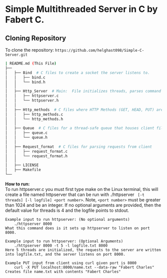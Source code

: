 # Simple Multithreaded Server in C by Fabert C.
## Cloning Repository
To clone the repository: `https://github.com/helghast098/Simple-C-Server.git`
```bash
| README.md (This File)
├── 
│   ├── Bind  # C files to create a socket the server listens to.
│   │   ├── bind.c
│   │   └── bind.h
│   │
│   ├── Http_Server  # Main:  File initializes threads, parses command arguments, initializes locks for files, and a global var for when exit signal is received.
│   │   ├── httpserver.c
│   │   └── httpserver.h
│   │
│   ├── Http_methods  # C files where HTTP Methods (GET, HEAD, PUT) are processed, printing to server log file occurs, and locking and releasing of file locks happens.
│   │   ├── http_methods.c
│   │   └── http_methods.h
│   │
│   ├── Queue  # C files for a thread-safe queue that houses client file descriptors
│   │   ├── queue.c
│   │   └── queue.h
│   │
│   ├── Request_format  # C files for parsing requests from client
│   │   ├── request_format.c
│   │   └── request_format.h
│   │
│   ├── LICENSE
│   ├── Makefile
└──
```
**How to run:**<br>
To run httpserver.c you must first type make on the Linux terminal, this will create a file named httpserver that can be run with ./httpserver ` [-t threads] [-l logfile] <port number>`. Note, `<port number>` must be greater than 1024 and be an integer.
If no optional arguments are provided, then the default value for threads is 4 and the logfile points to stdout.
    
    Example input to run httpserver: (No optional arguments)
        ./httpserver 8000
    What this command does is it sets up httpserver to listen on port 8000.

    Example input to run httpserver: (Optional Arguments)
        ./httpserver 8000 -t 5 -l logfile.txt 8000
    Here 5 threads are initialized, the requests to the server are written into logfile.txt, and the server listens on port 8000.

    Example PUT input from client using curl given port is 8000
        curl -X PUT localhost:8000/name.txt --data-raw "Fabert Charles"
    Creates file name.txt with contents "Fabert Charles"
        
